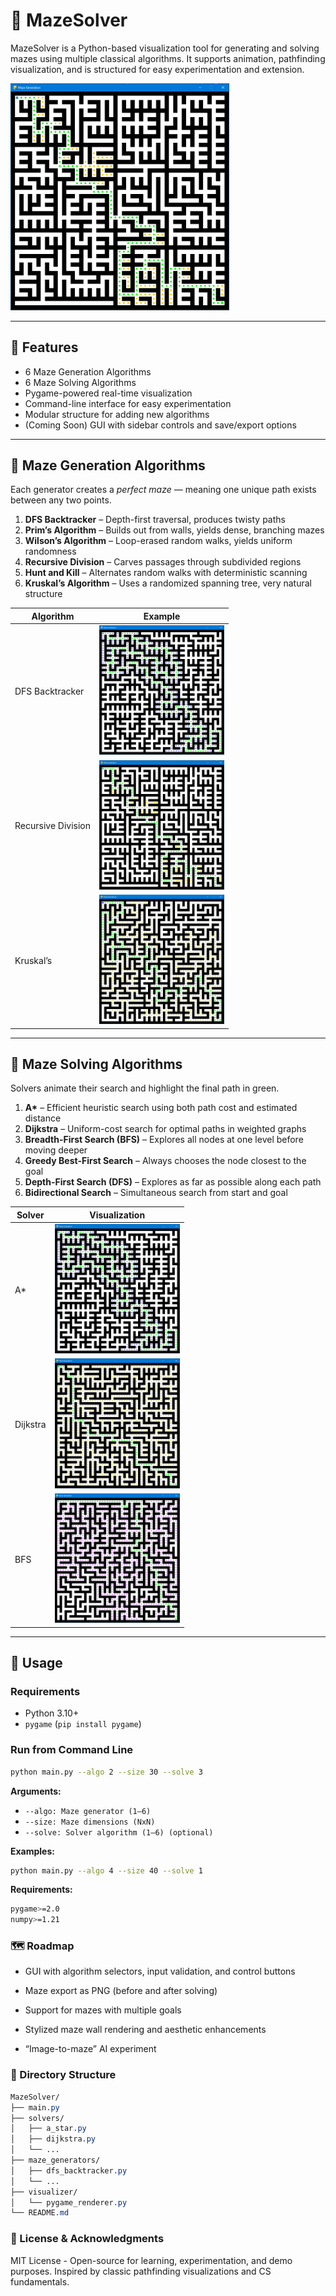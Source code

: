 # 🧠 MazeSolver

MazeSolver is a Python-based visualization tool for generating and solving mazes using multiple classical algorithms. It supports animation, pathfinding visualization, and is structured for easy experimentation and extension.

<img src="media/recursive_division_greedy_solver.png" width="350"/>

---

## 🔧 Features

- 6 Maze Generation Algorithms
- 6 Maze Solving Algorithms
- Pygame-powered real-time visualization
- Command-line interface for easy experimentation
- Modular structure for adding new algorithms
- (Coming Soon) GUI with sidebar controls and save/export options

---

## 🎲 Maze Generation Algorithms

Each generator creates a *perfect maze* — meaning one unique path exists between any two points.

1. **DFS Backtracker** – Depth-first traversal, produces twisty paths
2. **Prim’s Algorithm** – Builds out from walls, yields dense, branching mazes
3. **Wilson’s Algorithm** – Loop-erased random walks, yields uniform randomness
4. **Recursive Division** – Carves passages through subdivided regions
5. **Hunt and Kill** – Alternates random walks with deterministic scanning
6. **Kruskal’s Algorithm** – Uses a randomized spanning tree, very natural structure

| Algorithm | Example |
|----------|---------|
| DFS Backtracker | <img src="media/dfs_backtracker_a_star_solver.png" width="200"/>|
| Recursive Division | <img src="media/recursive_division_greedy_solver.png" width="200"/> |
| Kruskal’s | <img src="media/kruskals_algorithm_bidirectional_solver.png" width="200"/> |

---

## 🚀 Maze Solving Algorithms

Solvers animate their search and highlight the final path in green.

1. **A\*** – Efficient heuristic search using both path cost and estimated distance
2. **Dijkstra** – Uniform-cost search for optimal paths in weighted graphs
3. **Breadth-First Search (BFS)** – Explores all nodes at one level before moving deeper
4. **Greedy Best-First Search** – Always chooses the node closest to the goal
5. **Depth-First Search (DFS)** – Explores as far as possible along each path
6. **Bidirectional Search** – Simultaneous search from start and goal

| Solver | Visualization |
|--------|----------------|
| A\* | <img src="media/dfs_backtracker_a_star_solver.png" width="200"/> |
| Dijkstra | <img src="media/prims_algorithm_dijkstra_solver.png" width="200"/> |
| BFS | <img src="media/wilsons_algorithm_bfs_solver.png" width="200"/> |

---

## 🧪 Usage

### Requirements
- Python 3.10+
- `pygame` (`pip install pygame`)

### Run from Command Line

```bash
python main.py --algo 2 --size 30 --solve 3
```

**Arguments:** 

- `--algo: Maze generator (1–6)`
- `--size: Maze dimensions (NxN)`
- `--solve: Solver algorithm (1–6) (optional)`

**Examples:**

```bash
python main.py --algo 4 --size 40 --solve 1
```

**Requirements:**

```bash
pygame>=2.0
numpy>=1.21
```

### 🗺 Roadmap

 - GUI with algorithm selectors, input validation, and control buttons

 - Maze export as PNG (before and after solving)

 - Support for mazes with multiple goals

 - Stylized maze wall rendering and aesthetic enhancements

 - “Image-to-maze” AI experiment

 ### 📁 Directory Structure

 ```css
 MazeSolver/
├── main.py
├── solvers/
│   ├── a_star.py
│   ├── dijkstra.py
│   └── ...
├── maze_generators/
│   ├── dfs_backtracker.py
│   └── ...
├── visualizer/
│   └── pygame_renderer.py
└── README.md
```

### 🧠 License & Acknowledgments

MIT License - Open-source for learning, experimentation, and demo purposes.
Inspired by classic pathfinding visualizations and CS fundamentals.

